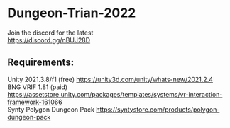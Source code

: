 # Dungeon-Trian-2022

Join the discord for the latest  <br />
https://discord.gg/nBUJ28D

## Requirements:

Unity 2021.3.8/f1 (free) https://unity3d.com/unity/whats-new/2021.2.4  <br />
BNG VRIF 1.81 (paid) https://assetstore.unity.com/packages/templates/systems/vr-interaction-framework-161066  <br />
Synty Polygon Dungeon Pack https://syntystore.com/products/polygon-dungeon-pack 


